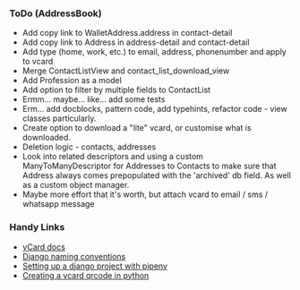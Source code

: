 ### ToDo (AddressBook)

- Add copy link to WalletAddress.address in contact-detail
- Add copy link to Address in address-detail and contact-detail
- Add type (home, work, etc.) to email, address, phonenumber and apply to vcard
- Merge ContactListView and contact_list_download_view
- Add Profession as a model
- Add option to filter by multiple fields to ContactList
- Ermm... maybe... like... add some tests
- Erm... add docblocks, pattern code, add typehints, refactor code - view classes particularly.
- Create option to download a "lite" vcard, or customise what is downloaded.
- Deletion logic - contacts, addresses
- Look into related descriptors and using a custom ManyToManyDescriptor for Addresses to Contacts to make sure that Address always comes prepopulated with the 'archived' db field. As well as a custom object manager.
- Maybe more effort that it's worth, but attach vcard to email / sms / whatsapp message


### Handy Links

- [vCard docs](https://en.wikipedia.org/wiki/VCard)
- [Django naming conventions](https://stackoverflow.com/questions/31816624/naming-convention-for-django-url-templates-models-and-views)
- [Setting up a django project with pipenv](https://python.plainenglish.io/setting-up-a-basic-django-project-with-pipenv-7c58fa2ec631)
- [Creating a vcard qrcode in python](https://www.joshfinnie.com/blog/creating-a-vcard-qr-code-in-python/)